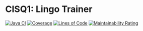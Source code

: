 # CISQ1: Lingo Trainer



[![Java CI](https://github.com/kaasbroodju/cisq1-lingo/actions/workflows/build.yml/badge.svg)](https://github.com/kaasbroodju/cisq1-lingo/actions/workflows/build.yml)
[![Coverage](https://sonarcloud.io/api/project_badges/measure?project=kaasbroodju_cisq1-lingo&metric=coverage)](https://sonarcloud.io/dashboard?id=kaasbroodju_cisq1-lingo)
[![Lines of Code](https://sonarcloud.io/api/project_badges/measure?project=kaasbroodju_cisq1-lingo&metric=ncloc)](https://sonarcloud.io/dashboard?id=kaasbroodju_cisq1-lingo)
[![Maintainability Rating](https://sonarcloud.io/api/project_badges/measure?project=kaasbroodju_cisq1-lingo&metric=sqale_rating)](https://sonarcloud.io/dashboard?id=kaasbroodju_cisq1-lingo)
